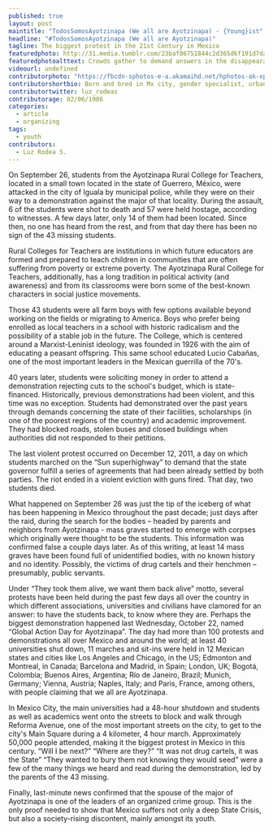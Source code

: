 ```yaml
---
published: true
layout: post
maintitle: "TodosSomosAyotzinapa (We all are Ayotzinapa) - {Young}ist"
headline: "#TodosSomosAyotzinapa (We all are Ayotzinapa)"
tagline: The biggest protest in the 21st Century in Mexico
featuredphoto: http://31.media.tumblr.com/23baf06751844c2d365d6f191d7da94b/tumblr_ne67twsLgq1ql60owo1_1280.jpg
featuredphotoalttext: Crowds gather to demand answers in the disappearance of students.
videourl: undefined
contributorphoto: "https://fbcdn-sphotos-e-a.akamaihd.net/hphotos-ak-xpa1/t31.0-8/s720x720/1397469_10152045657432938_2142110757_o.jpg"
contributorshortbio: Born and bred in Mx city, gender specialist, urban development enthusiast, working in community development.
contributortwitter: luz_rodeas
contributorage: 02/06/1986
categories: 
  - article
  - organizing
tags: 
  - youth
contributors: 
  - Luz Rodea S.
---
```

On September 26, students from the Ayotzinapa Rural College for Teachers, located in a small town located in the state of Guerrero, México, were attacked in the city of Iguala by municipal police, while they were on their way to a demonstration against the major of that locality. During the assault, 6 of the students were shot to death and 57 were held hostage, according to witnesses. A few days later, only 14 of them had been located. Since then, no one has heard from the rest, and from that day there has been no sign of the 43 missing students.

Rural Colleges for Teachers are institutions in which future educators are formed and prepared to teach children in communities that are often suffering from poverty or extreme poverty. The Ayotzinapa Rural College for Teachers, additionally, has a long tradition in political activity (and awareness) and from its classrooms were born some of the best-known characters in social justice movements.

Those 43 students were all farm boys with few options available beyond working on the fields or migrating to America. Boys who prefer being enrolled as local teachers in a school with historic radicalism and the possibility of a stable job in the future. The College, which is centered around a Marxist-Leninist ideology, was founded in 1926 with the aim of educating a peasant offspring. This same school educated Lucio Cabañas, one of the most important leaders in the Mexican guerrilla of the 70's.

40 years later, students were soliciting money in order to attend a demonstration rejecting cuts to the school's budget, which is state-financed. Historically, previous demonstrations had been violent, and this time was no exception. Students had demonstrated over the past years through demands concerning the state of their facilities, scholarships (in one of the poorest regions of the country) and academic improvement. They had blocked roads, stolen buses and closed buildings when authorities did not responded to their petitions.

The last violent protest occurred on December 12, 2011, a day on which students marched on the “Sun superhighway” to demand that the state governor fulfill a series of agreements that had been already settled by both parties. The riot ended in a violent eviction with guns fired. That day, two students died.

What happened on September 26 was just the tip of the iceberg of what has been happening in Mexico throughout the past decade; just days after the raid, during the search for the bodies – headed by parents and neighbors from Ayotzinapa - mass graves started to emerge with corpses which originally were thought to be the students. This information was confirmed false a couple days later. As of this writing, at least 14 mass graves have been found full of unidentified bodies, with no known history and no identity. Possibly, the victims of drug cartels and their henchmen – presumably, public servants.

Under “They took them alive, we want them back alive” motto, several protests have been held during the past few days all over the country in which different associations, universities and civilians have clamored for an answer: to have the students back, to know where they are. Perhaps the biggest demonstration happened last Wednesday, October 22, named “Global Action Day for Ayotzinapa”. The day had more than 100 protests and demonstrations all over Mexico and around the world; at least 40 universities shut down, 11 marches and sit-ins were held in 12 Mexican states and cities like Los Angeles and Chicago, in the US; Edmonton and Montreal, in Canada; Barcelona and Madrid, in Spain; London, UK; Bogotá, Colombia; Buenos Aires, Argentina; Río de Janeiro, Brazil; Munich, Germany; Vienna, Austria; Naples, Italy; and Paris, France, among others, with people claiming that we all are Ayotzinapa.

In Mexico City, the main universities had a 48-hour shutdown and students as well as academics went onto the streets to block and walk through Reforma Avenue, one of the most important streets on the city, to get to the city's Main Square during a 4 kilometer, 4 hour march. Approximately 50,000 people attended, making it the biggest protest in Mexico in this century. “Will I be next?” “Where are they?” “It was not drug cartels, it was the State” “They wanted to bury them not knowing they would seed” were a few of the many things we heard and read during the demonstration, led by the parents of the 43 missing.

Finally, last-minute news confirmed that the spouse of the major of Ayotzinapa is one of the leaders of an organized crime group. This is the only proof needed to show that Mexico suffers not only a deep State Crisis, but also a society-rising discontent, mainly amongst its youth. 
